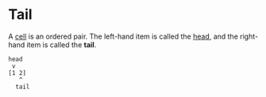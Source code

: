 # Tail

A [cell](cell.md) is an ordered pair. The left-hand item is called the [head](head.md), and the right-hand item is called the **tail**.

```
head
 v 
[1 2]
   ^
  tail
```
